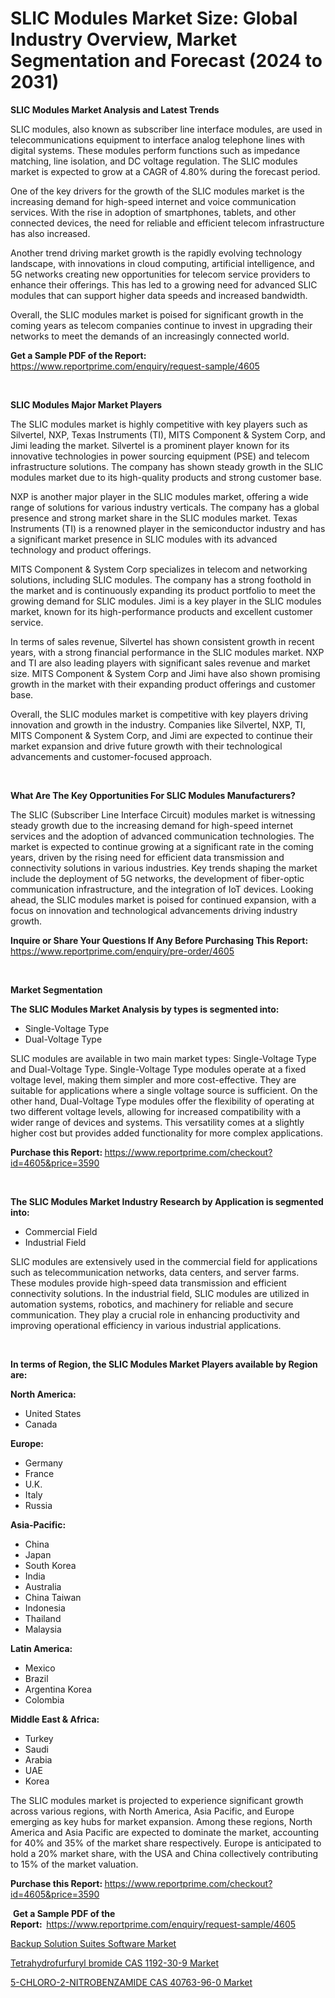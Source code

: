 <p><h1>SLIC Modules Market Size: Global Industry Overview, Market Segmentation and Forecast (2024 to 2031)</h1></p><p><strong>SLIC Modules Market Analysis and Latest Trends</strong></p>
<p><p>SLIC modules, also known as subscriber line interface modules, are used in telecommunications equipment to interface analog telephone lines with digital systems. These modules perform functions such as impedance matching, line isolation, and DC voltage regulation. The SLIC modules market is expected to grow at a CAGR of 4.80% during the forecast period.</p><p>One of the key drivers for the growth of the SLIC modules market is the increasing demand for high-speed internet and voice communication services. With the rise in adoption of smartphones, tablets, and other connected devices, the need for reliable and efficient telecom infrastructure has also increased.</p><p>Another trend driving market growth is the rapidly evolving technology landscape, with innovations in cloud computing, artificial intelligence, and 5G networks creating new opportunities for telecom service providers to enhance their offerings. This has led to a growing need for advanced SLIC modules that can support higher data speeds and increased bandwidth.</p><p>Overall, the SLIC modules market is poised for significant growth in the coming years as telecom companies continue to invest in upgrading their networks to meet the demands of an increasingly connected world.</p></p>
<p><strong>Get a Sample PDF of the Report:&nbsp;</strong> <a href="https://www.reportprime.com/enquiry/request-sample/4605">https://www.reportprime.com/enquiry/request-sample/4605</a></p>
<p>&nbsp;</p>
<p><strong>SLIC Modules Major Market Players</strong></p>
<p><p>The SLIC modules market is highly competitive with key players such as Silvertel, NXP, Texas Instruments (TI), MITS Component & System Corp, and Jimi leading the market. Silvertel is a prominent player known for its innovative technologies in power sourcing equipment (PSE) and telecom infrastructure solutions. The company has shown steady growth in the SLIC modules market due to its high-quality products and strong customer base.</p><p>NXP is another major player in the SLIC modules market, offering a wide range of solutions for various industry verticals. The company has a global presence and strong market share in the SLIC modules market. Texas Instruments (TI) is a renowned player in the semiconductor industry and has a significant market presence in SLIC modules with its advanced technology and product offerings.</p><p>MITS Component & System Corp specializes in telecom and networking solutions, including SLIC modules. The company has a strong foothold in the market and is continuously expanding its product portfolio to meet the growing demand for SLIC modules. Jimi is a key player in the SLIC modules market, known for its high-performance products and excellent customer service.</p><p>In terms of sales revenue, Silvertel has shown consistent growth in recent years, with a strong financial performance in the SLIC modules market. NXP and TI are also leading players with significant sales revenue and market size. MITS Component & System Corp and Jimi have also shown promising growth in the market with their expanding product offerings and customer base.</p><p>Overall, the SLIC modules market is competitive with key players driving innovation and growth in the industry. Companies like Silvertel, NXP, TI, MITS Component & System Corp, and Jimi are expected to continue their market expansion and drive future growth with their technological advancements and customer-focused approach.</p></p>
<p>&nbsp;</p>
<p><strong>What Are The Key Opportunities For SLIC Modules Manufacturers?</strong></p>
<p><p>The SLIC (Subscriber Line Interface Circuit) modules market is witnessing steady growth due to the increasing demand for high-speed internet services and the adoption of advanced communication technologies. The market is expected to continue growing at a significant rate in the coming years, driven by the rising need for efficient data transmission and connectivity solutions in various industries. Key trends shaping the market include the deployment of 5G networks, the development of fiber-optic communication infrastructure, and the integration of IoT devices. Looking ahead, the SLIC modules market is poised for continued expansion, with a focus on innovation and technological advancements driving industry growth.</p></p>
<p><strong>Inquire or Share Your Questions If Any Before Purchasing This Report:</strong> <a href="https://www.reportprime.com/enquiry/pre-order/4605">https://www.reportprime.com/enquiry/pre-order/4605</a></p>
<p>&nbsp;</p>
<p><strong>Market Segmentation</strong></p>
<p><strong>The SLIC Modules Market Analysis by types is segmented into:</strong></p>
<p><ul><li>Single-Voltage Type</li><li>Dual-Voltage Type</li></ul></p>
<p><p>SLIC modules are available in two main market types: Single-Voltage Type and Dual-Voltage Type. Single-Voltage Type modules operate at a fixed voltage level, making them simpler and more cost-effective. They are suitable for applications where a single voltage source is sufficient. On the other hand, Dual-Voltage Type modules offer the flexibility of operating at two different voltage levels, allowing for increased compatibility with a wider range of devices and systems. This versatility comes at a slightly higher cost but provides added functionality for more complex applications.</p></p>
<p><strong>Purchase this Report:&nbsp;</strong><a href="https://www.reportprime.com/checkout?id=4605&price=3590">https://www.reportprime.com/checkout?id=4605&price=3590</a></p>
<p>&nbsp;</p>
<p><strong>The SLIC Modules Market Industry Research by Application is segmented into:</strong></p>
<p><ul><li>Commercial Field</li><li>Industrial Field</li></ul></p>
<p><p>SLIC modules are extensively used in the commercial field for applications such as telecommunication networks, data centers, and server farms. These modules provide high-speed data transmission and efficient connectivity solutions. In the industrial field, SLIC modules are utilized in automation systems, robotics, and machinery for reliable and secure communication. They play a crucial role in enhancing productivity and improving operational efficiency in various industrial applications.</p></p>
<p>&nbsp;</p>
<p><strong>In terms of Region, the SLIC Modules Market Players available by Region are:</strong></p>
<p>
    <p> <strong> North America: </strong>
        <ul>
            <li>United States</li>
            <li>Canada</li>
        </ul>
        </p> 
    <p> <strong> Europe: </strong>
        <ul>
            <li>Germany</li>
            <li>France</li>
            <li>U.K.</li>
            <li>Italy</li>
            <li>Russia</li>
        </ul>
        </p> 
    <p> <strong> Asia-Pacific: </strong>
        <ul>
            <li>China</li>
            <li>Japan</li>
            <li>South Korea</li>
            <li>India</li>
            <li>Australia</li>
            <li>China Taiwan</li>
            <li>Indonesia</li>
            <li>Thailand</li>
            <li>Malaysia</li>
        </ul>
        </p> 
    <p> <strong> Latin America: </strong>
        <ul>
            <li>Mexico</li>
            <li>Brazil</li>
            <li>Argentina Korea</li>
            <li>Colombia</li>
        </ul>
        </p> 
    <p> <strong> Middle East & Africa: </strong>
        <ul>
            <li>Turkey</li>
            <li>Saudi</li>
            <li>Arabia</li>
            <li>UAE</li>
            <li>Korea</li>
        </ul>
    </p>
    </p>
<p><p>The SLIC modules market is projected to experience significant growth across various regions, with North America, Asia Pacific, and Europe emerging as key hubs for market expansion. Among these regions, North America and Asia Pacific are expected to dominate the market, accounting for 40% and 35% of the market share respectively. Europe is anticipated to hold a 20% market share, with the USA and China collectively contributing to 15% of the market valuation.</p></p>
<p><strong>Purchase this Report: </strong><a href="https://www.reportprime.com/checkout?id=4605&price=3590">https://www.reportprime.com/checkout?id=4605&price=3590</a></p>
<p>&nbsp;<strong>Get a Sample PDF of the Report:&nbsp;&nbsp;</strong><a href="https://www.reportprime.com/enquiry/request-sample/4605">https://www.reportprime.com/enquiry/request-sample/4605</a></p>
<p><strong></strong></p>
<p><p><a href="https://www.linkedin.com/pulse/backup-solution-suites-software-market-provides-comprehensive-urjhf?trackingId=JI4FIqrNQ63eVbKNydqP8g%3D%3D">Backup Solution Suites Software Market</a></p><p><a href="https://www.linkedin.com/pulse/tetrahydrofurfuryl-bromide-cas-1192-30-9-market-research-o9s4e?trackingId=77dtNFE2xGCg6y%2FCfA%2BswA%3D%3D">Tetrahydrofurfuryl bromide CAS 1192-30-9 Market</a></p><p><a href="https://www.linkedin.com/pulse/5-chloro-2-nitrobenzamide-cas-40763-96-0-market-size-share-t6u5e?trackingId=AeIQjC%2FnqNwGxB%2FkV%2BOQVw%3D%3D">5-CHLORO-2-NITROBENZAMIDE CAS 40763-96-0 Market</a></p></p>